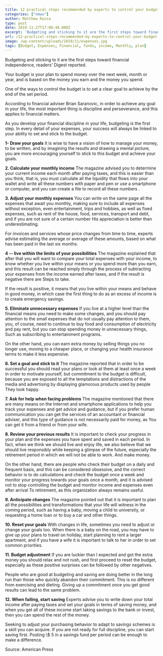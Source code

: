 ```yaml
---
title: 12 practical steps recommended by experts to control your budget and reduce your expenses
categories: ["news"]
author: Matthew Rozsa
type: post
date: 2019-11-27T17:08:48.000Z
excerpt: 'Budgeting and sticking to it are the first steps toward financial independence, readers'' Digest reported.'
url: /12-practical-steps-recommended-by-experts-to-control-your-budget-and-reduce-your-expenses/
image: /wp-content/uploads/2019/11/expenses.jpg
tags: [Budget, Expenses, Financial, funds, income, Monthly, plan]
---
```


Budgeting and sticking to it are the first steps toward financial independence, readers' Digest reported.

Your budget is your plan to spend money over the next week, month or year, and is based on the money you earn and the money you spend.

One of the ways to control the budget is to set a clear goal to achieve by the end of the set period.

According to financial adviser Brian Saranovic, in order to achieve any goal in your life, the most important thing is discipline and perseverance, and this applies to financial matters.

As you develop your financial discipline in your life, budgeting is the first step. In every detail of your expenses, your success will always be linked to your ability to set and stick to the budget.

**1- Draw your goals**
It is wise to have a vision of how to manage your money, to be written, and by imagining the results and drawing a mental picture, you are more encouraging yourself to stick to this budget and achieve your goals.

**2. Calculate your monthly income**
The magazine advised you to determine your current income each month after paying taxes, and this is easier than you think, that is, you must calculate all the liquidity that flows into your wallet and write all these numbers with paper and pen or use a smartphone or computer, and you can create a file to record all these numbers .

**3. Adjust your monthly expenses**
You can write on the same page all the expenses that await you monthly, making sure to include all expenses without exception, even entertainment, trips and hobbies, as well as fixed expenses, such as rent of the house, food, services, transport and debt, and if you are not sure of a certain number His appreciation is better than underestimating.

For invoices and services whose price changes from time to time, experts advise estimating the average or average of these amounts, based on what has been paid in the last six months.

**4 -- live within the limits of your possibilities**
The magazine explained that after that you will want to compare your total expenses with your income, to know whether you live within your means or you spend more than you earn, and this result can be reached simply through the process of subtracting your expenses from the income earned after taxes, and if the result is negative there are Steps to take.

If the result is positive, it means that you live within your means and behave in good money, in which case the first thing to do as an excess of income is to create emergency savings.

**5. Eliminate unnecessary expenses**
If you live at a higher level than the financial means you need to make some changes, and you should pay attention to the small expenses that do not usually pay attention to them, you, of course, need to continue to buy food and consumption of electricity and pay rent, but you can stop spending money in unnecessary things, Such as subscribing to entertainment programs.

On the other hand, you can earn extra money by selling things you no longer use, moving to a cheaper place, or changing your health insurance terms to make it less expensive.

**6. Set a goal and stick to it**
The magazine reported that in order to be successful you should read your plans or look at them at least once a week in order to motivate yourself, but commitment to the budget is difficult, because you are exposed to all the temptations and distractions of the media and advertising by displaying glamorous products used by people They look happy.

**7. Ask for help when facing problems**
The magazine mentioned that there are many means on the Internet and smartphone applications to help you track your expenses and get advice and guidance, but if you prefer human communication you can get the services of an accountant or financial adviser, and this type of guidance is not necessarily paid for money, as You can get it from a friend or from your wife.

**8. Review your previous results**
It is important to check your progress in your plan and the expenses you have spent and saved in each period. In fact, when we think we should live and enjoy life, we also believe that we should live responsibly while keeping a glimpse of the future, especially the retirement period in which we will not be able to work. And make money.

On the other hand, there are people who check their budget on a daily and frequent basis, and this can be considered obsessive, and the correct behavior is to do calculations and check the budget once a week and monitor your progress towards your goals once a month, and it is advised not to stop controlling the budget and monitor income and expenses even after arrival To retirement, as this organization always remains useful.

**9. Anticipate changes**
The magazine pointed out that it is important to plan all the possibilities and transformations that your life will witness in the coming period, such as having a baby, moving a child to university, or requesting a home loan or to buy a car and other things.

**10. Reset your goals**
With changes in life, sometimes you need to adjust or change your goals too. When there is a baby on the road, you may have to give up your plans to travel on holiday, start planning to rent a larger apartment, and if you have a wife it is important to talk to her in order to set common priorities.

**11. Budget adjustment**
If you are luckier than I expected and got the extra money you should relax and not rush, and first proceed to reset the budget, especially as these positive surprises can be followed by other negatives.

People who are good at budgeting and saving are doing better in the long run than those who quickly abandon their commitment. This is no different from exercising and dieting. Giving up a commitment once you get good results can lead to the same problem.

**12. When failing, start saving**
Experts advise you to write down your total income after paying taxes and set your goals in terms of saving money, and when you get all of these income start taking savings to the bank or invest, then you can spend the rest of the money.

Seeking to adjust your purchasing behavior to adapt to savings schemes is a skill you can acquire. If you are not ready for full discipline, you can start saving first. Posting \\$ 5 in a savings fund per period can be enough to make a difference.

Source: American Press
